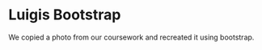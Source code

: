 Luigis Bootstrap
====================

We copied a photo from our coursework and recreated it using bootstrap.